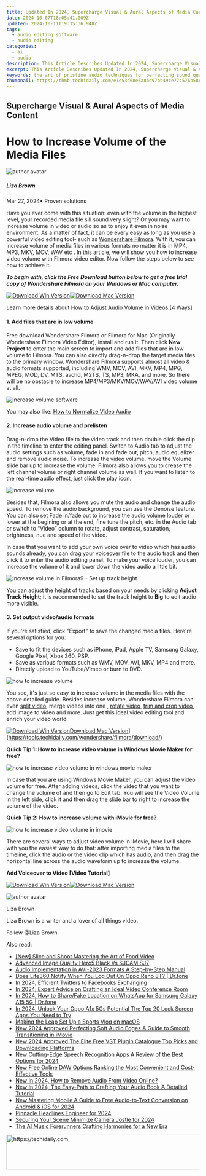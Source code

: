 ```yaml
---
title: Updated In 2024, Supercharge Visual & Aural Aspects of Media Content
date: 2024-10-07T18:05:41.009Z
updated: 2024-10-11T19:35:36.948Z
tags: 
  - audio editing software
  - audio editing
categories: 
  - ai
  - audio
description: This Article Describes Updated In 2024, Supercharge Visual & Aural Aspects of Media Content
excerpt: This Article Describes Updated In 2024, Supercharge Visual & Aural Aspects of Media Content
keywords: the art of pristine audio techniques for perfecting sound quality in visual media,the speakers digest top text to speech sites for enhanced digital interaction 2024 update,mastering audiovisual updates incorporating sounds in avi 2023,supercharge visual aural aspects of media content,the visual harmony of audio editing suite comparing features merits flaws and alternative tools 2024 edition,essential tools to extract and isolate audio from visual media a 2024 perspective,curated collection unrestricted melodies ideal for visual storytelling
thumbnail: https://thmb.techidaily.com/e1e53d68e6a8bd97bb49ce774576b58cc661b7caf15fc6fdb1157408db40b882.jpg
---
```


## Supercharge Visual & Aural Aspects of Media Content

# How to Increase Volume of the Media Files

![author avatar](https://lh5.googleusercontent.com/-AIMmjowaFs4/AAAAAAAAAAI/AAAAAAAAABc/Y5UmwDaI7HU/s250-c-k/photo.jpg)

##### Liza Brown

 Mar 27, 2024• Proven solutions

Have you ever come with this situation: even with the volume in the highest level, your recorded media file sill sound very slight? Or you may want to increase volume in video or audio so as to enjoy it even in noise environment. As a matter of fact, it can be every easy as long as you use a powerful video editing tool- such as [Wondershare Filmora](https://tools.techidaily.com/wondershare/filmora/download/). With it, you can increase volume of media files in various formats no matter it is in MP4, MP3, MKV, MOV, WAV etc . In this article, we will show you how to increase video volume with Filmora video editor. Now follow the steps below to see how to achieve it.

**_To begin with, click the Free Download button below to get a free trial copy of Wondershare Filmora on your Windows or Mac computer._**

[![Download Win Version](https://images.wondershare.com/filmora/guide/download-btn-win.jpg)](https://tools.techidaily.com/wondershare/filmora/download/)[![Download Mac Version](https://images.wondershare.com/filmora/guide/download-btn-mac.jpg)](https://tools.techidaily.com/wondershare/filmora/download/)

Learn more details about [ How to Adjust Audio Volume in Videos \[4 Ways\] ](https://tools.techidaily.com/wondershare/filmora/download/)

#### 1. Add files that are in low volume

Free download Wondershare Filmora or Filmora for Mac (Originally Wondershare Filmora Video Editor), install and run it. Then click   **New Project**  to enter the main screen to import and add files that are in low volume to Filmora. You can also directly drag-n-drop the target media files to the primary window. Wondershare Filmora supports almost all video & audio formats supported, including WMV, MOV, AVI, MKV, MP4, MPG, MPEG, MOD, DV, MTS, avchd, M2TS, TS, MP3, MKA, and more. So there will be no obstacle to increase MP4/MP3/MKV/MOV/WAV/AVI video volume at all.

![increase volume software](https://images.wondershare.com/filmora/article-images/drag-n-drop-timeline.jpg)

You may also like: [How to Normalize Video Audio](https://tools.techidaily.com/wondershare/filmora/download/)

#### 2. Increase audio volume and prelisten

Drag-n-drop the Video file to the video track and then double click the clip in the timeline to enter the editing panel. Switch to Audio tab to adjust the audio settings such as volume, fade in and fade out, pitch, audio equalizer and remove audio noise. To increase the video volume, move the Volume slide bar up to increase the volume. Filmora also allows you to crease the left channel volume or right channel volume as well. If you want to listen to the real-time audio effect, just click the play icon.

![increase volume](https://images.wondershare.com/filmora/article-images/audio-editing-panel.jpg)

Besides that, Filmora also allows you mute the audio and change the audio speed. To remove the audio background, you can use the Denoise feature. You can also set Fade in/fade out to increase the audio volume louder or lower at the begining or at the end, fine tune the pitch, etc. in the Audio tab or switch to “Video” column to rotate, adjust contrast, saturation, brightness, nue and speed of the video.

In case that you want to add your own voice over to video which has audio sounds already, you can drag your voiceover file to the audio track and then click it to enter the audio editing panel. To make your voice louder, you can increase the volume of it and lower down the video audio a little bit.

![increase volume in Filmora9 - Set up track height](https://images.wondershare.com/filmora/article-images/filmora9-adjust-track-height.jpg)

You can adjust the height of tracks based on your needs by clicking **Adjust Track Height**; it is recommended to set the track height to **Big** to edit audio more visible.

#### 3. Set output video/audio formats

If you're satisfied, click "Export" to save the changed media files. Here're several options for you:

* Save to fit the devices such as iPhone, iPad, Apple TV, Samsung Galaxy, Google Pixel, Xbox 360, PSP.
* Save as various formats such as WMV, MOV, AVI, MKV, MP4 and more.
* Directly upload to YouTube/Vimeo or burn to DVD.

![how to increase volume](https://images.wondershare.com/filmora/article-images/filmora-export-formats.jpg)

You see, it's just so easy to increase volume in the media files with the above detailed guide. Besides increase volume, Wondershare Filmora can even [split video](https://tools.techidaily.com/wondershare/filmora/download/), merge videos into one , [rotate video](https://tools.techidaily.com/wondershare/filmora/download/), [trim and crop video](https://tools.techidaily.com/wondershare/filmora/download/), add image to video and more. Just get this ideal video editing tool and enrich your video world.

[![Download Win Version](https://images.wondershare.com/filmora/guide/download-btn-win.jpg)](https://tools.techidaily.com/wondershare/filmora/download/)[Download Mac Version](https://images.wondershare.com/filmora/guide/download-btn-mac.jpg)](https://tools.techidaily.com/wondershare/filmora/download/)

**Quick Tip 1: How to increase video volume in Windows Movie Maker for free?**

![how to increase video volume in windows movie maker](https://images.wondershare.com/filmora/article-images/windows-movie-maker-increase-video-volume.jpg)

In case that you are using Windows Movie Maker, you can adjust the video volume for free. After adding videos, click the video that you want to change the volume of and then go to Edit tab. You will see the Video Volume in the left side, click it and then drag the slide bar to right to increase the volume of the video.

 **Quick Tip 2: How to increase volume with iMovie for free?**

![how to increase video volume in imovie](https://images.wondershare.com/filmora/article-images/imovie-adjust-video-volume.jpg)

There are several ways to adjust video volume in iMovie, here I will share with you the easiest way to do that: after importing media files to the timeline, click the audio or the video clip which has audio, and then drag the horizontal line across the audio waveform up to increase the volume.

 **Add Voiceover to Video \[Video Tutorial\]**

[![Download Win Version](https://images.wondershare.com/filmora/guide/download-btn-win.jpg)](https://effects.wondershare.com/download/5bf4f349ad488/filmora%5Ffull846.exe)[![Download Mac Version](https://images.wondershare.com/filmora/guide/download-btn-mac.jpg)](https://tools.techidaily.com/wondershare/filmora/download/)

![author avatar](https://lh5.googleusercontent.com/-AIMmjowaFs4/AAAAAAAAAAI/AAAAAAAAABc/Y5UmwDaI7HU/s250-c-k/photo.jpg)

Liza Brown

Liza Brown is a writer and a lover of all things video.

Follow @Liza Brown

<ins class="adsbygoogle"
      style="display:block"
      data-ad-client="ca-pub-7571918770474297"
      data-ad-slot="8358498916"
      data-ad-format="auto"
      data-full-width-responsive="true"></ins>

<span class="atpl-alsoreadstyle">Also read:</span>
<div><ul>
<li><a href="https://fox-glue.techidaily.com/new-slice-and-shoot-mastering-the-art-of-food-video/"><u>[New] Slice and Shoot Mastering the Art of Food Video</u></a></li>
<li><a href="https://fox-access.techidaily.com/advanced-image-quality-hero5-black-vs-sjcam-sj7/"><u>Advanced Image Quality Hero5 Black Vs SJCAM SJ7</u></a></li>
<li><a href="https://sound-tweaking.techidaily.com/audio-implementation-in-avi-2023-formats-a-step-by-step-manual/"><u>Audio Implementation in AVI-2023 Formats A Step-by-Step Manual</u></a></li>
<li><a href="https://fake-location.techidaily.com/does-life360-notify-when-you-log-out-on-oppo-reno-8t-drfone-by-drfone-virtual-android/"><u>Does Life360 Notify When You Log Out On Oppo Reno 8T? | Dr.fone</u></a></li>
<li><a href="https://facebook-video-recording.techidaily.com/in-2024-efficient-twitters-to-facebooks-exchanging/"><u>In 2024, Efficient Twitters to Facebooks Exchanging</u></a></li>
<li><a href="https://some-techniques.techidaily.com/in-2024-expert-advice-on-crafting-an-ideal-video-conference-room/"><u>In 2024, Expert Advice on Crafting an Ideal Video Conference Room</u></a></li>
<li><a href="https://location-social.techidaily.com/in-2024-how-to-sharefake-location-on-whatsapp-for-samsung-galaxy-a15-5g-drfone-by-drfone-virtual-android/"><u>In 2024, How to Share/Fake Location on WhatsApp for Samsung Galaxy A15 5G | Dr.fone</u></a></li>
<li><a href="https://easy-unlock-android.techidaily.com/in-2024-unlock-your-oppo-a1x-5gs-potential-the-top-20-lock-screen-apps-you-need-to-try-by-drfone-android/"><u>In 2024, Unlock Your Oppo A1x 5Gs Potential The Top 20 Lock Screen Apps You Need to Try</u></a></li>
<li><a href="https://youtube-clips.techidaily.com/making-the-leap-set-up-a-sports-vlog-on-macos/"><u>Making the Leap Set Up a Sports Vlog on macOS</u></a></li>
<li><a href="https://sound-tweaking.techidaily.com/new-2024-approved-perfecting-soft-audio-edges-a-guide-to-smooth-transitioning-in-imovie/"><u>New 2024 Approved Perfecting Soft Audio Edges A Guide to Smooth Transitioning in iMovie</u></a></li>
<li><a href="https://sound-tweaking.techidaily.com/new-2024-approved-the-elite-free-vst-plugin-catalogue-top-picks-and-downloading-platforms/"><u>New 2024 Approved The Elite Free VST Plugin Catalogue Top Picks and Downloading Platforms</u></a></li>
<li><a href="https://sound-tweaking.techidaily.com/new-cutting-edge-speech-recognition-apps-a-review-of-the-best-options-for-2024/"><u>New Cutting-Edge Speech Recognition Apps A Review of the Best Options for 2024</u></a></li>
<li><a href="https://sound-tweaking.techidaily.com/new-free-online-daw-options-ranking-the-most-convenient-and-cost-effective-tools/"><u>New Free Online DAW Options Ranking the Most Convenient and Cost-Effective Tools</u></a></li>
<li><a href="https://sound-tweaking.techidaily.com/new-in-2024-how-to-remove-audio-from-video-online/"><u>New In 2024, How to Remove Audio From Video Online?</u></a></li>
<li><a href="https://sound-tweaking.techidaily.com/new-in-2024-the-easy-path-to-crafting-your-audio-book-a-detailed-tutorial/"><u>New In 2024, The Easy-Path to Crafting Your Audio Book A Detailed Tutorial</u></a></li>
<li><a href="https://sound-tweaking.techidaily.com/new-mastering-mobile-a-guide-to-free-audio-to-text-conversion-on-android-and-ios-for-2024/"><u>New Mastering Mobile A Guide to Free Audio-to-Text Conversion on Android & iOS for 2024</u></a></li>
<li><a href="https://fox-cloud.techidaily.com/pinnacle-headlines-engineer-for-2024/"><u>Pinnacle Headlines Engineer for 2024</u></a></li>
<li><a href="https://article-knowledge.techidaily.com/securing-your-scene-minimize-camera-jostle-for-2024/"><u>Securing Your Scene Minimize Camera Jostle for 2024</u></a></li>
<li><a href="https://sound-tweaking.techidaily.com/the-ai-music-forerunners-crafting-harmonies-for-a-new-era/"><u>The AI Music Forerunners Crafting Harmonies for a New Era</u></a></li>
</ul></div>

<!-- affiliate ads begin -->
<a href="https://ephamedtechinc.pxf.io/c/5597632/2137206/26400" target="_top" id="2137206">
  <img src="//a.impactradius-go.com/display-ad/26400-2137206" border="0" alt="https://techidaily.com" width="728" height="90"/>
</a>
<img height="0" width="0" src="https://ephamedtechinc.pxf.io/i/5597632/2137206/26400" style="position:absolute;visibility:hidden;" border="0" />
<!-- affiliate ads end -->

